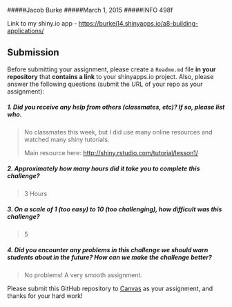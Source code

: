 #####Jacob Burke
#####March 1, 2015
#####INFO 498f

Link to my shiny.io app - https://burkej14.shinyapps.io/a8-building-applications/

Submission
----------

Before submitting your assignment, please create a `Readme.md` file **in your repository** that **contains a link** to your shinyapps.io project. Also, please answer the following questions (submit the URL of your repo as your assignment):

##### 1. Did you receive any help from others (classmates, etc)? If so, please list who.

> No classmates this week, but I did use many online resources and watched many shiny tutorials.
> 
> Main resource here: http://shiny.rstudio.com/tutorial/lesson1/

##### 2. Approximately how many hours did it take you to complete this challenge?

> 3 Hours

##### 3. On a scale of 1 (too easy) to 10 (too challenging), how difficult was this challenge?

> 5

##### 4. Did you encounter any problems in this challenge we should warn students about in the future? How can we make the challenge better?

> No problems! A very smooth assignment.

Please submit this GitHub repository to <a href="https://canvas.uw.edu/courses/1023398/assignments/3079013" target="_blank">Canvas</a> as your assignment, and thanks for your hard work!
